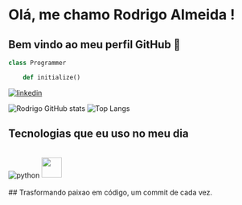 # Olá, me chamo Rodrigo Almeida ! 
## Bem vindo ao meu perfil GitHub 👋

```python
class Programmer

	def initialize() 
```


[![linkedin](https://img.shields.io/badge/LinkedIn-0077B5?style=for-the-badge&logo=linkedin&logoColor=white)](https://www.linkedin.com/in/rodrigo-almeida-b22219212/) 


![Rodrigo GitHub stats](https://github-readme-stats.vercel.app/api?username=rodrigodssa&show_icons=true&theme=dracula)
![Top Langs](https://github-readme-stats.vercel.app/api/top-langs/?username=rodrigodssa&show_icons=true&theme=dracula)

## Tecnologias que eu uso no meu dia
<div style="display: inline_block"><br/>
<img align="center" alt="python" src="https://img.shields.io/badge/python-CC342D?style=for-the-badge&logo=python&logoColor=white" />  
<img loading="lazy" src="https://cdn.jsdelivr.net/gh/devicons/devicon/icons/git/git-original.svg" width="40" height="40"/>

          

</div><br/>
## Trasformando paixao em código, um commit de cada vez.


